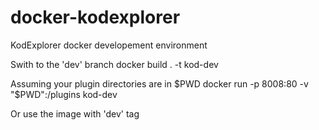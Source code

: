 # docker-kodexplorer
KodExplorer docker developement environment

Swith to the 'dev' branch
docker build . -t kod-dev

Assuming your plugin directories are in $PWD
docker run -p 8008:80 -v "$PWD":/plugins kod-dev

Or use the image with 'dev' tag

